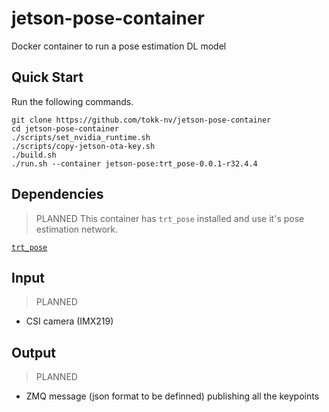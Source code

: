 # jetson-pose-container
Docker container to run a pose estimation DL model

## Quick Start

Run the following commands.

```
git clone https://github.com/tokk-nv/jetson-pose-container
cd jetson-pose-container
./scripts/set_nvidia_runtime.sh
./scripts/copy-jetson-ota-key.sh
./build.sh
./run.sh --container jetson-pose:trt_pose-0.0.1-r32.4.4
```

## Dependencies

> PLANNED
This container has `trt_pose` installed and use it's pose estimation network.

[`trt_pose`](https://github.com/NVIDIA-AI-IOT/trt_pose)

## Input

> PLANNED
- CSI camera (IMX219)

## Output

> PLANNED
- ZMQ message (json format to be definned) publishing all the keypoints
